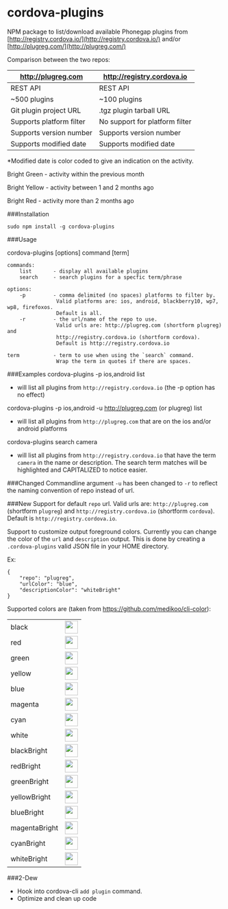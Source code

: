 cordova-plugins
===============

NPM package to list/download available Phonegap plugins from [http://registry.cordova.io/](http://registry.cordova.io/) and/or
[http://plugreg.com/](http://plugreg.com/)

Comparison between the two repos:

http://plugreg.com | http://registry.cordova.io
--- | ---
REST API | REST API
~500 plugins | ~100 plugins
Git plugin project URL | .tgz plugin tarball URL
Supports platform filter | No support for platform filter
Supports version number | Supports version number
Supports modified date | Supports modified date


*Modified date is color coded to give an indication on the activity.

Bright Green - activity within the previous month

Bright Yellow - activity between 1 and 2 months ago

Bright Red - activity more than 2 months ago


###Installation

`sudo npm install -g cordova-plugins`


###Usage

cordova-plugins [options] command [term]
```
commands:
    list       - display all available plugins
    search     - search plugins for a specfic term/phrase

options:
    -p         - comma delimited (no spaces) platforms to filter by.
                Valid platforms are: ios, android, blackberry10, wp7, wp8, firefoxos.
                Default is all.
    -r         - the url/name of the repo to use.
                Valid urls are: http://plugreg.com (shortform plugreg) and
                http://registry.cordova.io (shortform cordova).
                Default is http://registry.cordova.io

term           - term to use when using the `search` command.
                Wrap the term in quotes if there are spaces.

```

###Examples
cordova-plugins -p ios,android list

- will list all plugins from `http://registry.cordova.io` (the -p option has no effect)

cordova-plugins -p ios,android -u http://plugreg.com (or plugreg) list

- will list all plugins from `http://plugreg.com` that are on the ios and/or android platforms

cordova-plugins search camera

- will list all plugins from `http://registry.cordova.io` that have the term `camera` in the name or description.  The search term matches will be highlighted and CAPITALIZED to notice easier.

###Changed
Commandline argument `-u` has been changed to `-r` to reflect the naming convention of repo instead of url.

###New
Support for default `repo` url. Valid urls are: `http://plugreg.com` (shortform `plugreg`) and `http://registry.cordova.io` (shortform `cordova`). Default is `http://registry.cordova.io`.

Support to customize output foreground colors. Currently you can change the color of the `url` and `description` output.  This is done by creating a `.cordova-plugins` valid JSON file in your HOME directory.

Ex:
```
{
    "repo": "plugreg",
    "urlColor": "blue",
    "descriptionColor": "whiteBright"
}
```

Supported colors are (taken from https://github.com/medikoo/cli-color):

<table>
  <tbody>
    <tr><td>black</td><td><img src="http://medyk.org/colors/000000.png" width="30" height="30" /></td></tr>
    <tr><td>red</td><td><img src="http://medyk.org/colors/800000.png" width="30" height="30" /></td></tr>
    <tr><td>green</td><td><img src="http://medyk.org/colors/008000.png" width="30" height="30" /></td></tr>
    <tr><td>yellow</td><td><img src="http://medyk.org/colors/808000.png" width="30" height="30" /></td></tr>
    <tr><td>blue</td><td><img src="http://medyk.org/colors/000080.png" width="30" height="30" /></td></tr>
    <tr><td>magenta</td><td><img src="http://medyk.org/colors/800080.png" width="30" height="30" /></td></tr>
    <tr><td>cyan</td><td><img src="http://medyk.org/colors/008080.png" width="30" height="30" /></td></tr>
    <tr><td>white</td><td><img src="http://medyk.org/colors/c0c0c0.png" width="30" height="30" /></td></tr>
    <tr><td>blackBright</td><td><img src="http://medyk.org/colors/808080.png" width="30" height="30" /></td></tr>
    <tr><td>redBright</td><td><img src="http://medyk.org/colors/ff0000.png" width="30" height="30" /></td></tr>
    <tr><td>greenBright</td><td><img src="http://medyk.org/colors/00ff00.png" width="30" height="30" /></td></tr>
    <tr><td>yellowBright</td><td><img src="http://medyk.org/colors/ffff00.png" width="30" height="30" /></td></tr>
    <tr><td>blueBright</td><td><img src="http://medyk.org/colors/0000ff.png" width="30" height="30" /></td></tr>
    <tr><td>magentaBright</td><td><img src="http://medyk.org/colors/ff00ff.png" width="30" height="30" /></td></tr>
    <tr><td>cyanBright</td><td><img src="http://medyk.org/colors/00ffff.png" width="30" height="30" /></td></tr>
    <tr><td>whiteBright</td><td><img src="http://medyk.org/colors/ffffff.png" width="30" height="30" /></td></tr>
  </tbody>
</table>

###2-Dew

- Hook into cordova-cli `add plugin` command.
- Optimize and clean up code